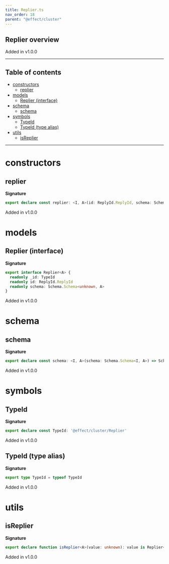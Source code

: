 ```yaml
---
title: Replier.ts
nav_order: 18
parent: "@effect/cluster"
---
```


## Replier overview

Added in v1.0.0

---

<h2 class="text-delta">Table of contents</h2>

- [constructors](#constructors)
  - [replier](#replier)
- [models](#models)
  - [Replier (interface)](#replier-interface)
- [schema](#schema)
  - [schema](#schema-1)
- [symbols](#symbols)
  - [TypeId](#typeid)
  - [TypeId (type alias)](#typeid-type-alias)
- [utils](#utils)
  - [isReplier](#isreplier)

---

# constructors

## replier

**Signature**

```ts
export declare const replier: <I, A>(id: ReplyId.ReplyId, schema: Schema.Schema<I, A>) => Replier<A>
```

Added in v1.0.0

# models

## Replier (interface)

**Signature**

```ts
export interface Replier<A> {
  readonly _id: TypeId
  readonly id: ReplyId.ReplyId
  readonly schema: Schema.Schema<unknown, A>
}
```

Added in v1.0.0

# schema

## schema

**Signature**

```ts
export declare const schema: <I, A>(schema: Schema.Schema<I, A>) => Schema.Schema<I, Replier<A>>
```

Added in v1.0.0

# symbols

## TypeId

**Signature**

```ts
export declare const TypeId: '@effect/cluster/Replier'
```

Added in v1.0.0

## TypeId (type alias)

**Signature**

```ts
export type TypeId = typeof TypeId
```

Added in v1.0.0

# utils

## isReplier

**Signature**

```ts
export declare function isReplier<A>(value: unknown): value is Replier<A>
```

Added in v1.0.0
